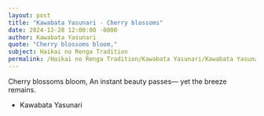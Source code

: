```yaml
---
layout: post
title: "Kawabata Yasunari - Cherry blossoms"
date: 2024-12-28 12:00:00 -0000
author: Kawabata Yasunari
quote: "Cherry blossoms bloom,"
subject: Haikai no Renga Tradition
permalink: /Haikai no Renga Tradition/Kawabata Yasunari/Kawabata Yasunari - Cherry blossoms
---
```


Cherry blossoms bloom,
An instant beauty passes—
yet the breeze remains.


- Kawabata Yasunari
